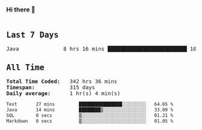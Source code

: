 ### Hi there 👋

<!--WakaTime-Start-->
<pre><h2>Last 7 Days</h2>Java              8 hrs 16 mins █████████████████████████ 100.00 %</br><h2>All Time</h2><strong>Total Time Coded:   </strong>342 hrs 36 mins</br><strong>Timespan:           </strong>315 days</br><strong>Daily average:      </strong>1 hr(s) 4 min(s)</pre>
<!--WakaTime-End-->

<!--START_SECTION:waka-->

```txt
Text       27 mins         ████████████████░░░░░░░░░   64.65 %
Java       14 mins         ████████▒░░░░░░░░░░░░░░░░   33.09 %
SQL        0 secs          ▒░░░░░░░░░░░░░░░░░░░░░░░░   01.21 %
Markdown   0 secs          ▒░░░░░░░░░░░░░░░░░░░░░░░░   01.05 %
```

<!--END_SECTION:waka-->

 <!-- waka-box start -->
 <!-- waka-box end -->

